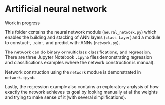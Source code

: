 # Artificial neural network

Work in progress

This folder contains the neural network module (`neural_network.py`) which enables the building and stacking of ANN layers (`class Layer`) and a module to constuct-, train-, and predict with-ANNs (`network.py`).  

The network can do binary or multiclass classifications, and regression. There are three Jupyter Notebook `.ipynb` files demonstrating regression and classifications examples (where the network construction is manual).  

Network construction using the `network` module is demonstrated in `network.ipynb`.  

Lastly, the regression example also contains an exploratory analysis of how exactly the network achieves its goal by looking manually at all the weights and trying to make sense of it (with several simplifications).  
  
